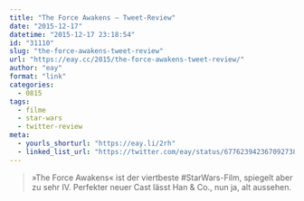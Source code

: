 ```yaml
---
title: "The Force Awakens – Tweet-Review"
date: "2015-12-17"
datetime: "2015-12-17 23:18:54"
id: "31110"
slug: "the-force-awakens-tweet-review"
url: "https://eay.cc/2015/the-force-awakens-tweet-review/"
author: "eay"
format: "link"
categories:
  - 0815
tags:
  - filme
  - star-wars
  - twitter-review
meta:
  - yourls_shorturl: "https://eay.li/2rh"
  - linked_list_url: "https://twitter.com/eay/status/677623942367092738"
---
```


> »The Force Awakens« ist der viertbeste #StarWars-Film, spiegelt aber zu sehr IV. Perfekter neuer Cast lässt Han & Co., nun ja, alt aussehen.
